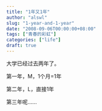 ```yaml
---
title: "1年又1年"
author: "alswl"
slug: "1-year-and-1-year"
date: "2008-09-06T00:00:00+08:00"
tags: ["青春的彩虹"]
categories: ["life"]
draft: true
---
```


大学已经过去两年了。

第一年，M，1个月=1年

第二年，L，直接1年

第三年呢......

